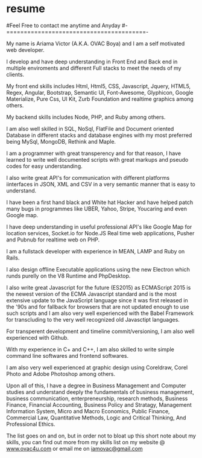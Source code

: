 # resume

#Feel Free to contact me anytime and Anyday
#-========================================-

My name is Ariama Victor (A.K.A. OVAC Boya) and I am a self motivated web developer. 

I develop and have deep understanding in Front End and Back end in multiple enviroments and different Full stacks to meet the needs of my clients. 

My front end skills includes Html, Html5, CSS, Javascript, Jquery, HTML5, Regex, Angular, Bootstrap, Semantic UI, Font-Awesome, Glyphicon, Google Materialize, Pure Css, UI Kit, Zurb Foundation and realtime graphics among others. 

My backend skills includes Node, PHP, and Ruby among others. 

I am also well skilled in SQL, NoSql, FlatFile and Document oriented Database in different stacks and database engines with my most preferred being MySql, MongoDB, Rethink and Maple. 

I am a programmer with great transperency and for that reason, I have learned to write well documented scripts with great markups and pseudo codes for easy understanding. 

I also write great API's for communication with different platforms iinterfaces in JSON, XML and CSV in a very semantic manner that is easy to understand. 

I have been a first hand black and White hat Hacker and have helped patch many bugs in programmes like UBER, Yahoo, Stripe, Youcaring and even Google map. 

I have deep understanding in useful professional API's like Google Map for location services, Socket.io for Node.JS Real time web applications, Pusher and Pubnub for realtime web on PHP. 

I am a fullstack developer with experience in MEAN, LAMP and Ruby on Rails. 

I also design offline Executable applications using the new Electron which runds purelly on the V8 Runtime and PhpDesktop. 

I also write great Javascript for the future (ES2015) as ECMAScript 2015 is the newest version of the ECMA Javascript standard and is the most extensive update to the JavaScript language since it was first released in the '90s and for fallback for browsers that are not updated enough to use such scripts and I am also very well experienced with the Babel Framework for transcluding to the very well recognized old Javasctipt languages. 

For transperent development and timeline commit/versioning, I am also well experienced with Github. 

With my experience in C+ and C++, I am also skilled to write simple command line softwares and frontend softwares. 

I am also very well experienced at graphic design using Coreldraw, Corel Photo and Adobe Photoshop among others. 

Upon all of this, I have a degree in Business Management and Computer studies and understand deeply the fundamentals of business management, business communication, enterpreneurship, research methods, Business Finance, Financial Accounting, Business Policy and Stratagy, Management Information System, Micro and Macro Economics, Public Finance, Commercial Law, Quantitative Methods, Logic and Critical Thinking, And Professional Ethics. 

The list goes on and on, but in order not to bloat up this short note about my skills, you can find out more from my skills list on my website @ www.ovac4u.com or email me on iamovac@gmail.com
